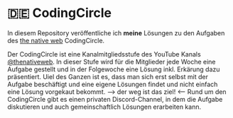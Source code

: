 # 🇩🇪 CodingCircle
In diesem Repository veröffentliche ich **meine** Lösungen zu den Aufgaben des [the native web](https://thenativeweb.io/) CodingCircle.

Der CodingCircle ist eine Kanalmitgliedsstufe des YouTube Kanals [@thenativeweb](https://www.youtube.com/@thenativeweb).
In dieser Stufe wird für die Mitglieder jede Woche eine Aufgabe gestellt und in der Folgewoche eine Lösung inkl. Erkärung dazu präsentiert.
Uiel des Ganzen ist es, dass man sich erst selbst mit der Aufgabe beschäftigt und eine eigene Lösungen findet und nicht einfach eine Lösung vorgekaut bekommt.
 --> der weg ist das ziel! <--
Rund um den CodingCircle gibt es einen privaten Discord-Channel, in dem die Aufgabe diskutieren und auch gemeinschaftlich Lösungen erarbeiten kann.
